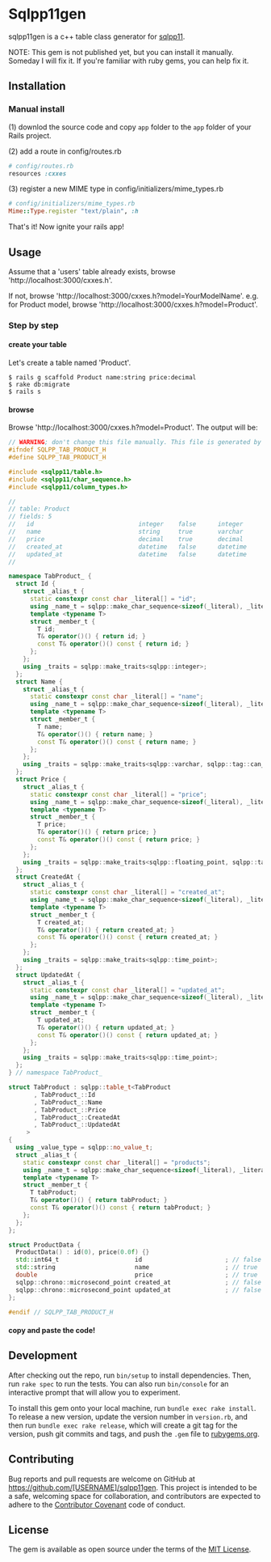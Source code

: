 # Sqlpp11gen

sqlpp11gen is a c++ table class generator for [sqlpp11](https://github.com/rbock/sqlpp11).

NOTE: This gem is not published yet, but you can install it manually. Someday I will fix it. If you're familiar with ruby gems, you can help fix it.

## Installation

### Manual install

(1) downlod the source code and copy `app` folder to the `app` folder of your Rails project.

(2) add a route in config/routes.rb
``` ruby
# config/routes.rb
resources :cxxes
```

(3) register a new MIME type in config/initializers/mime_types.rb
```ruby
# config/initializers/mime_types.rb
Mime::Type.register "text/plain", :h
```

That's it! Now ignite your rails app!

## Usage

Assume that a 'users' table already exists, browse 'http://localhost:3000/cxxes.h'. 

If not, browse 'http://localhost:3000/cxxes.h?model=YourModelName'. e.g. for Product model, browse 'http://localhost:3000/cxxes.h?model=Product'.

### Step by step

#### create your table
Let's create a table named 'Product'.

```
$ rails g scaffold Product name:string price:decimal
$ rake db:migrate
$ rails s 
```

#### browse 
Browse 'http://localhost:3000/cxxes.h?model=Product'. The output will be:

```c++
// WARNING; don't change this file manually. This file is generated by sqlpp11gen!
#ifndef SQLPP_TAB_PRODUCT_H
#define SQLPP_TAB_PRODUCT_H

#include <sqlpp11/table.h>
#include <sqlpp11/char_sequence.h>
#include <sqlpp11/column_types.h>

//
// table: Product
// fields: 5
//   id                             integer    false      integer
//   name                           string     true       varchar
//   price                          decimal    true       decimal
//   created_at                     datetime   false      datetime
//   updated_at                     datetime   false      datetime
//

namespace TabProduct_ {
  struct Id {
    struct _alias_t {
      static constexpr const char _literal[] = "id";
      using _name_t = sqlpp::make_char_sequence<sizeof(_literal), _literal>;
      template <typename T>
      struct _member_t {
        T id;
        T& operator()() { return id; }
        const T& operator()() const { return id; }
      };
    };
    using _traits = sqlpp::make_traits<sqlpp::integer>;
  };
  struct Name {
    struct _alias_t {
      static constexpr const char _literal[] = "name";
      using _name_t = sqlpp::make_char_sequence<sizeof(_literal), _literal>;
      template <typename T>
      struct _member_t {
        T name;
        T& operator()() { return name; }
        const T& operator()() const { return name; }
      };
    };
    using _traits = sqlpp::make_traits<sqlpp::varchar, sqlpp::tag::can_be_null>;
  };
  struct Price {
    struct _alias_t {
      static constexpr const char _literal[] = "price";
      using _name_t = sqlpp::make_char_sequence<sizeof(_literal), _literal>;
      template <typename T>
      struct _member_t {
        T price;
        T& operator()() { return price; }
        const T& operator()() const { return price; }
      };
    };
    using _traits = sqlpp::make_traits<sqlpp::floating_point, sqlpp::tag::can_be_null>;
  };
  struct CreatedAt {
    struct _alias_t {
      static constexpr const char _literal[] = "created_at";
      using _name_t = sqlpp::make_char_sequence<sizeof(_literal), _literal>;
      template <typename T>
      struct _member_t {
        T created_at;
        T& operator()() { return created_at; }
        const T& operator()() const { return created_at; }
      };
    };
    using _traits = sqlpp::make_traits<sqlpp::time_point>;
  };
  struct UpdatedAt {
    struct _alias_t {
      static constexpr const char _literal[] = "updated_at";
      using _name_t = sqlpp::make_char_sequence<sizeof(_literal), _literal>;
      template <typename T>
      struct _member_t {
        T updated_at;
        T& operator()() { return updated_at; }
        const T& operator()() const { return updated_at; }
      };
    };
    using _traits = sqlpp::make_traits<sqlpp::time_point>;
  };
} // namespace TabProduct_

struct TabProduct : sqlpp::table_t<TabProduct
       , TabProduct_::Id 
       , TabProduct_::Name 
       , TabProduct_::Price 
       , TabProduct_::CreatedAt 
       , TabProduct_::UpdatedAt 
     >
{
  using _value_type = sqlpp::no_value_t;
  struct _alias_t {
    static constexpr const char _literal[] = "products";
    using _name_t = sqlpp::make_char_sequence<sizeof(_literal), _literal>;
    template <typename T>
    struct _member_t {
      T tabProduct;
      T& operator()() { return tabProduct; }
      const T& operator()() const { return tabProduct; }
    };
  };
};

struct ProductData {
  ProductData() : id(0), price(0.0f) {}
  std::int64_t                     id                       ; // false      integer
  std::string                      name                     ; // true       varchar
  double                           price                    ; // true       decimal
  sqlpp::chrono::microsecond_point created_at               ; // false      datetime
  sqlpp::chrono::microsecond_point updated_at               ; // false      datetime
};

#endif // SQLPP_TAB_PRODUCT_H
```

#### copy and paste the code!


## Development

After checking out the repo, run `bin/setup` to install dependencies. Then, run `rake spec` to run the tests. You can also run `bin/console` for an interactive prompt that will allow you to experiment.

To install this gem onto your local machine, run `bundle exec rake install`. To release a new version, update the version number in `version.rb`, and then run `bundle exec rake release`, which will create a git tag for the version, push git commits and tags, and push the `.gem` file to [rubygems.org](https://rubygems.org).

## Contributing

Bug reports and pull requests are welcome on GitHub at https://github.com/[USERNAME]/sqlpp11gen. This project is intended to be a safe, welcoming space for collaboration, and contributors are expected to adhere to the [Contributor Covenant](contributor-covenant.org) code of conduct.


## License

The gem is available as open source under the terms of the [MIT License](http://opensource.org/licenses/MIT).

